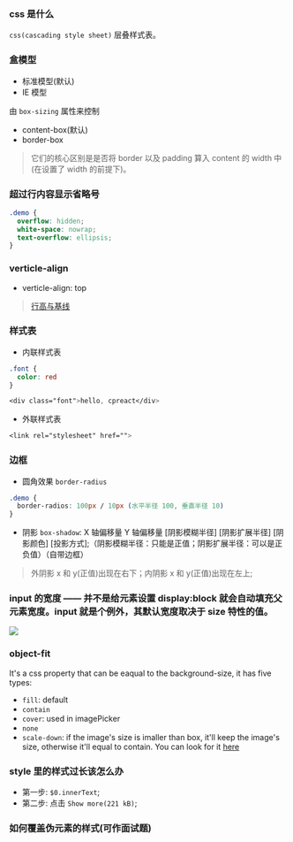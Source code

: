 <!--
abbrlink: v9b53vi6
-->

### css 是什么

`css(cascading style sheet)` 层叠样式表。

### 盒模型

* 标准模型(默认)
* IE 模型

由 `box-sizing` 属性来控制

* content-box(默认)
* border-box

> 它们的核心区别是是否将 border 以及 padding 算入 content 的 width 中(在设置了 width 的前提下)。

### 超过行内容显示省略号

```css
.demo {
  overflow: hidden;
  white-space: nowrap;
  text-overflow: ellipsis;
}
```

### verticle-align

* verticle-align: top

> [行高与基线](https://blog.csdn.net/lulujiajiawenwen/article/details/8245201)

### 样式表

* 内联样式表

```css
.font {
  color: red
}

<div class="font">hello, cpreact</div>
```

* 外联样式表

```css
<link rel="stylesheet" href="">
```

### 边框

* 圆角效果 `border-radius`

```css
.demo {
  border-radios: 100px / 10px (水平半径 100, 垂直半径 10)
}
```

* 阴影 `box-shadow`: X 轴偏移量 Y 轴偏移量 [阴影模糊半径] [阴影扩展半径] [阴影颜色] [投影方式];（阴影模糊半径：只能是正值；阴影扩展半径：可以是正负值）（自带边框）

> 外阴影 x 和 y(正值)出现在右下；内阴影 x 和 y(正值)出现在左上;

### input 的宽度 —— 并不是给元素设置 display:block 就会自动填充父元素宽度。input 就是个例外，其默认宽度取决于 size 特性的值。

![](https://user-gold-cdn.xitu.io/2019/7/29/16c3d4f6fef0a871?imageslim)

### object-fit

It's a css property that can be eaqual to the background-size, it has five types:

* `fill`: default
* `contain`
* `cover`: used in imagePicker
* `none`
* `scale-down`: if the image's size is imaller than box, it'll keep the image's size, otherwise it'll equal to contain. You can look for it [here](https://codepen.io/chrisnager/pen/XJgJqN)

### style 里的样式过长该怎么办

* 第一步: `$0.innerText`;
* 第二步: 点击 `Show more(221 kB)`;

### 如何覆盖伪元素的样式(可作面试题)